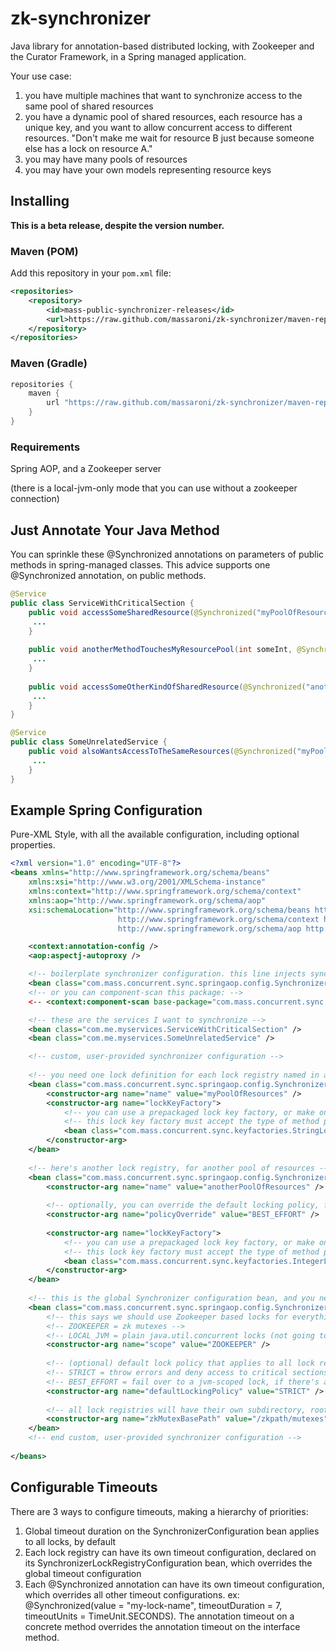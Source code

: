 zk-synchronizer
===============

Java library for annotation-based distributed locking, with Zookeeper and the Curator Framework, in a Spring managed application.

Your use case:

1. you have multiple machines that want to synchronize access to the same pool of shared resources
2. you have a dynamic pool of shared resources, each resource has a unique key, and you want to allow concurrent access to different resources. "Don't make me wait for resource B just because someone else has a lock on resource A."
3. you may have many pools of resources
4. you may have your own models representing resource keys

## Installing

**This is a beta release, despite the version number.**

### Maven (POM)

Add this repository in your `pom.xml` file:

```xml
<repositories>
    <repository>
        <id>mass-public-synchronizer-releases</id>
        <url>https://raw.github.com/massaroni/zk-synchronizer/maven-repo/mvn/releases</url>
    </repository>
</repositories>
```

### Maven (Gradle)

```groovy
repositories {
    maven {
        url "https://raw.github.com/massaroni/zk-synchronizer/maven-repo/mvn/releases"
    }
}
```

### Requirements

Spring AOP, and a Zookeeper server

(there is a local-jvm-only mode that you can use without a zookeeper connection)

## Just Annotate Your Java Method

You can sprinkle these @Synchronized annotations on parameters of public methods in spring-managed classes. This advice supports one @Synchronized annotation, on public methods. 

```java
@Service
public class ServiceWithCriticalSection {
	public void accessSomeSharedResource(@Synchronized("myPoolOfResources") String resourceId) {
	 ...
	}
	
	public void anotherMethodTouchesMyResourcePool(int someInt, @Synchronized("myPoolOfResources") String resourceId, String someString) {
	 ...
	}
	
	public void accessSomeOtherKindOfSharedResource(@Synchronized("anotherPoolOfResources") int resourceId) {
	 ...
	}
}

@Service
public class SomeUnrelatedService {
	public void alsoWantsAccessToTheSameResources(@Synchronized("myPoolOfResources") String resourceId, int someInt) {
	 ...
	}
}

```

## Example Spring Configuration

Pure-XML Style, with all the available configuration, including optional properties.

```xml
<?xml version="1.0" encoding="UTF-8"?>
<beans xmlns="http://www.springframework.org/schema/beans"
	xmlns:xsi="http://www.w3.org/2001/XMLSchema-instance"
	xmlns:context="http://www.springframework.org/schema/context"
	xmlns:aop="http://www.springframework.org/schema/aop"
	xsi:schemaLocation="http://www.springframework.org/schema/beans http://www.springframework.org/schema/beans/spring-beans.xsd
						http://www.springframework.org/schema/context http://www.springframework.org/schema/context/spring-context.xsd
						http://www.springframework.org/schema/aop http://www.springframework.org/schema/aop/spring-aop-3.0.xsd">

    <context:annotation-config />
    <aop:aspectj-autoproxy />

	<!-- boilerplate synchronizer configuration. this line injects synchronizer into your app context. -->
    <bean class="com.mass.concurrent.sync.springaop.config.SynchronizerAdviceConfigurationBean" />
    <!-- or you can component-scan this package: -->
    <-- <context:component-scan base-package="com.mass.concurrent.sync.springaop.config" /> -->

	<!-- these are the services I want to synchronize -->
    <bean class="com.me.myservices.ServiceWithCriticalSection" />
    <bean class="com.me.myservices.SomeUnrelatedService" />

	<!-- custom, user-provided synchronizer configuration -->
	
	<!-- you need one lock definition for each lock registry named in a synchronizer annotation, like this: @Synchronized("myLockRegistry") --> 
    <bean class="com.mass.concurrent.sync.springaop.config.SynchronizerLockRegistryConfiguration">
    	<constructor-arg name="name" value="myPoolOfResources" />
    	<constructor-arg name="lockKeyFactory">
    		<!-- you can use a prepackaged lock key factory, or make one for your own model -->
    		<!-- this lock key factory must accept the type of method parameter you're annotating -->
    		<bean class="com.mass.concurrent.sync.keyfactories.StringLockKeyFactory" />
    	</constructor-arg>
    </bean>
    
    <!-- here's another lock registry, for another pool of resources --> 
    <bean class="com.mass.concurrent.sync.springaop.config.SynchronizerLockRegistryConfiguration">
    	<constructor-arg name="name" value="anotherPoolOfResources" />
    	
    	<!-- optionally, you can override the default locking policy, for individual registries -->
    	<constructor-arg name="policyOverride" value="BEST_EFFORT" />
    	
    	<constructor-arg name="lockKeyFactory">
    		<!-- you can use a prepackaged lock key factory, or make one for your own model -->
    		<!-- this lock key factory must accept the type of method parameter you're annotating -->
    		<bean class="com.mass.concurrent.sync.keyfactories.IntegerLockKeyFactory" />
    	</constructor-arg>
    </bean>
    
    <!-- this is the global Synchronizer configuration bean, and you need exactly one per app context -->
	<bean class="com.mass.concurrent.sync.springaop.config.SynchronizerConfiguration" >
		<!-- this says we should use Zookeeper based locks for everything (see the SynchronizerScope class) -->
		<!-- ZOOKEEPER = zk mutexes -->
		<!-- LOCAL_JVM = plain java.util.concurrent locks (not going to synchronize your cluster) -->
		<constructor-arg name="scope" value="ZOOKEEPER" />
		
		<!-- (optional) default lock policy that applies to all lock registries (see the SynchronizerLockingPolicy class)-->
		<!-- STRICT = throw errors and deny access to critical sections if you lose your connection to zookeeper -->
		<!-- BEST_EFFORT = fail over to a jvm-scoped lock, if there's a zookeeper error -->
		<constructor-arg name="defaultLockingPolicy" value="STRICT" />
		
		<!-- all lock registries will have their own subdirectory, rooted under this base path -->
		<constructor-arg name="zkMutexBasePath" value="/zkpath/mutexes" />
	</bean>
	<!-- end custom, user-provided synchronizer configuration -->
        
</beans>

```

## Configurable Timeouts

There are 3 ways to configure timeouts, making a hierarchy of priorities:

1) Global timeout duration on the SynchronizerConfiguration bean applies to all locks, by default
2) Each lock registry can have its own timeout configuration, declared on its SynchronizerLockRegistryConfiguration bean, which overrides the global timeout configuration
3) Each @Synchronized annotation can have its own timeout configuration, which overrides all other timeout configurations. ex: @Synchronized(value = "my-lock-name", timeoutDuration = 7, timeoutUnits = TimeUnit.SECONDS).  The annotation timeout on a concrete method overrides the annotation timeout on the interface method.



